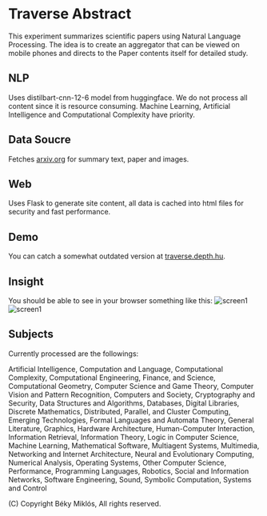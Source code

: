 # Traverse Abstract

This experiment summarizes scientific papers using Natural Language Processing. The idea is to create an aggregator that can be viewed on mobile phones and directs to the Paper contents itself for detailed study.

## NLP
Uses distilbart-cnn-12-6 model from huggingface. We do not process all content since it is resource consuming. Machine Learning, Artificial Intelligence and Computational Complexity have priority.

## Data Soucre
Fetches [arxiv.org](https://arxiv.org) for summary text, paper and images.

## Web
Uses Flask to generate site content, all data is cached into html files for security and fast performance.

## Demo
You can catch a somewhat outdated version at [traverse.depth.hu](https://traverse.depth.hu/).

## Insight
You should be able to see in your browser something like this:
![screen1](traverse-depth-hu-1.png "sscreen1")
![screen1](traverse-depth-hu-2.png "sscreen1")

## Subjects
Currently processed are the followings: 

Artificial Intelligence,  Computation and Language,  Computational Complexity,  Computational Engineering, Finance, and Science,  Computational Geometry,  Computer Science and Game Theory,  Computer Vision and Pattern Recognition,  Computers and Society,  Cryptography and Security,  Data Structures and Algorithms,  Databases,  Digital Libraries,  Discrete Mathematics,  Distributed, Parallel, and Cluster Computing,  Emerging Technologies,  Formal Languages and Automata Theory,  General Literature,  Graphics,  Hardware Architecture,  Human-Computer Interaction,  Information Retrieval,  Information Theory,  Logic in Computer Science,  Machine Learning,  Mathematical Software,  Multiagent Systems,  Multimedia,  Networking and Internet Architecture,  Neural and Evolutionary Computing,  Numerical Analysis,  Operating Systems,  Other Computer Science,  Performance,  Programming Languages,  Robotics,  Social and Information Networks,  Software Engineering,  Sound,  Symbolic Computation,  Systems and Control

(C) Copyright Béky Miklós, All rights reserved.